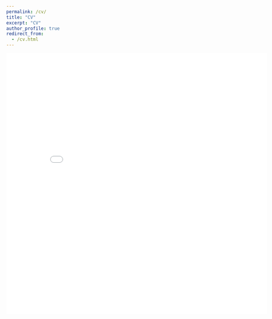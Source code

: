 ```yaml
---
permalink: /cv/
title: "CV"
excerpt: "CV"
author_profile: true
redirect_from: 
  - /cv.html
---
```



<embed src="{{ site.baseurl }}/files/JFWuCV.pdf" width="700" height="700" type='application/pdf'>
